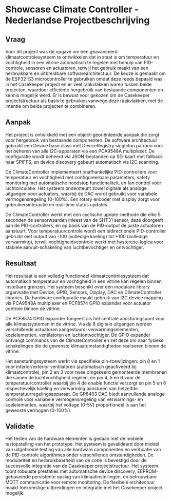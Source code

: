 # Showcase Climate Controller - Nederlandse Projectbeschrijving

## Vraag

Voor dit project was de opgave om een geavanceerd klimaatcontrolesysteem te ontwikkelen dat in staat is om temperatuur en vochtigheid in een vitrine automatisch te regelen met behulp van PID-controle, sensoren en actuatoren, terwijl het gebruik maakt van een herbruikbare en uitbreidbare softwarearchitectuur. De keuze is gemaakt om de ESP32-S3 microcontroller te gebruiken omdat deze reeds bepaald was in het Casekeeper project en er veel raakvlakken waren tussen beide projecten, waardoor efficiënte hergebruik van bestaande componenten en kennis mogelijk werd. Er is bewust voor gekozen om de Casekeeper projectstructuur als basis te gebruiken vanwege deze raakvlakken, met de intentie om beide projecten te combineren.

## Aanpak

Het project is ontwikkeld met een object-georiënteerde aanpak die zorgt voor hergebruik van bestaande componenten. De software architectuur gebruikt een Device base class met DeviceRegistry singleton patroon voor het beheren van alle I2C-apparaten via een PCA9548A multiplexer. De configuratie wordt beheerd via JSON-bestanden op SD-kaart met fallback naar SPIFFS, en device discovery gebeurt automatisch via I2C scanning.

De ClimateController implementeert onafhankelijke PID-controllers voor temperatuur en vochtigheid met configureerbare parameters, safety monitoring met automatische noodstop functionaliteit, en fan control voor luchtcirculatie. Het systeem ondersteunt zowel digitale als analoge uitgangen voor actuators, waarbij de DAC wordt gebruikt voor variabele vermogensregeling (0-100%). Een rotary encoder met display zorgt voor gebruikersinteractie en real-time status updates.

De ClimateController werkt met een cyclische update-methode die elke 5 seconden de sensorwaarden inleest van de SHT31 sensor, deze doorgeeft aan de PID-controllers, en op basis van de PID-output de juiste actuatoren aanstuurt. Voor temperatuurcontrole wordt een bidirectionele PID-controller gebruikt met output van -100 (volledige koeling) tot +100 (volledige verwarming), terwijl vochtigheidscontrole werkt met hysterese-logica voor stabiele aan/uit-schakeling van luchtbevochtiger en ontvochtiger.

## Resultaat

Het resultaat is een volledig functioneel klimaatcontrolesysteem dat automatisch temperatuur en vochtigheid in een vitrine kan regelen binnen instelbare grenzen. Het systeem beschikt over een modulaire library organisatie met Device, GPIO, Sensors, Display, DAC en ClimateController libraries. De hardware configuratie maakt gebruik van I2C device mapping via PCA9548A multiplexer en PCF8574 GPIO expander voor actuator controle binnen de vitrine.

De PCF8574 GPIO expander fungeert als het centrale aansturingspunt voor alle klimaatsystemen in de vitrine. Via de 8 digitale uitgangen worden verschillende actuatoren aangestuurd: verwarmingselementen, koelelementen, ventilatoren en luchtontvochtiger. De GPIO expander ontvangt commands van de ClimateController en zet deze om naar fysieke schakelingen die de gewenste klimaatomstandigheden realiseren binnen de vitrine.

Het aansturingssysteem werkt via specifieke pin-toewijzingen: pin 0 en 1 voor interior/exterior ventilatoren (automatisch geactiveerd bij klimaatcontrole), pin 2 en 3 voor twee omgekeerd gemonteerde membranen die samen de luchtvochtigheid regelen, en pin 4, 5 en 6 voor de temperatuurcontroller waarbij pin 4 de enable functie verzorgt en pin 5 en 6 respectievelijk koeling en verwarming aansturen van hetzelfde temperatuurregelingsapparaat. De GP8403 DAC biedt aanvullende analoge controle voor variabele vermogensregeling van verwarmings- en koelelementen, waarbij het voltage (0-5V) proportioneel is aan het gewenste vermogen (0-100%).

## Validatie

Het testen van de hardware elementen is gedaan met de mobiele testopstelling van het prototype. Het systeem is gevalideerd door middel van uitgebreide testing van alle hardware componenten en verificatie van de PID-controle algorithmes onder verschillende omstandigheden. De modulariteit en herbruikbaarheid van de code is bevestigd door de succesvolle integratie van de Casekeeper projectstructuur. Het systeem toont robuuste prestaties met automatische device discovery, EEPROM-gebaseerde persistente opslag van klimaatinstellingen, en betrouwbare MQTT communicatie voor remote monitoring. De flexibele architectuur maakt toekomstige uitbreidingen en integratie met het Casekeeper project mogelijk.
